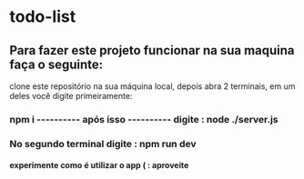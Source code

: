 # todo-list
## Para fazer este projeto funcionar na sua maquina faça o seguinte:
clone este repositório na sua máquina local, depois abra 2 terminais, em um deles você digite primeiramente:
### npm i   ---------- após isso ---------- digite : node ./server.js
### No segundo terminal digite : npm run dev
#### experimente como é utilizar o app ( : aproveite 
